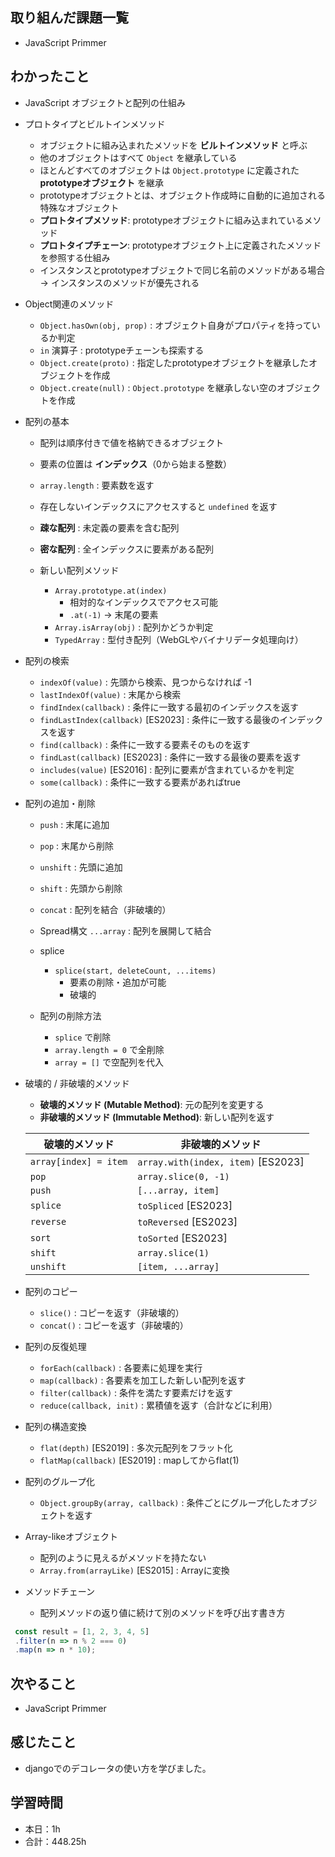 ## 取り組んだ課題一覧
- JavaScript Primmer

## わかったこと
- JavaScript オブジェクトと配列の仕組み
- プロトタイプとビルトインメソッド
  - オブジェクトに組み込まれたメソッドを **ビルトインメソッド** と呼ぶ  
  - 他のオブジェクトはすべて `Object` を継承している  
  - ほとんどすべてのオブジェクトは `Object.prototype` に定義された **prototypeオブジェクト** を継承  
  - prototypeオブジェクトとは、オブジェクト作成時に自動的に追加される特殊なオブジェクト  
  - **プロトタイプメソッド**: prototypeオブジェクトに組み込まれているメソッド  
  - **プロトタイプチェーン**: prototypeオブジェクト上に定義されたメソッドを参照する仕組み  
  - インスタンスとprototypeオブジェクトで同じ名前のメソッドがある場合 → インスタンスのメソッドが優先される  

- Object関連のメソッド
  - `Object.hasOwn(obj, prop)` : オブジェクト自身がプロパティを持っているか判定  
  - `in` 演算子 : prototypeチェーンも探索する  
  - `Object.create(proto)` : 指定したprototypeオブジェクトを継承したオブジェクトを作成  
  - `Object.create(null)` : `Object.prototype` を継承しない空のオブジェクトを作成  

- 配列の基本
  - 配列は順序付きで値を格納できるオブジェクト  
  - 要素の位置は **インデックス**（0から始まる整数）  
  - `array.length` : 要素数を返す  
  - 存在しないインデックスにアクセスすると `undefined` を返す  
  - **疎な配列** : 未定義の要素を含む配列  
  - **密な配列** : 全インデックスに要素がある配列  

  - 新しい配列メソッド
    - `Array.prototype.at(index)`  
      - 相対的なインデックスでアクセス可能  
      - `.at(-1)` → 末尾の要素  
    - `Array.isArray(obj)` : 配列かどうか判定  
    - `TypedArray` : 型付き配列（WebGLやバイナリデータ処理向け）  

- 配列の検索
  - `indexOf(value)` : 先頭から検索、見つからなければ -1  
  - `lastIndexOf(value)` : 末尾から検索  
  - `findIndex(callback)` : 条件に一致する最初のインデックスを返す  
  - `findLastIndex(callback)` [ES2023] : 条件に一致する最後のインデックスを返す  
  - `find(callback)` : 条件に一致する要素そのものを返す  
  - `findLast(callback)` [ES2023] : 条件に一致する最後の要素を返す  
  - `includes(value)` [ES2016] : 配列に要素が含まれているかを判定  
  - `some(callback)` : 条件に一致する要素があればtrue  

- 配列の追加・削除
  - `push` : 末尾に追加  
  - `pop` : 末尾から削除  
  - `unshift` : 先頭に追加  
  - `shift` : 先頭から削除  
  - `concat` : 配列を結合（非破壊的）  
  - Spread構文 `...array` : 配列を展開して結合  

  - splice
    - `splice(start, deleteCount, ...items)`  
      - 要素の削除・追加が可能  
      - 破壊的  

  - 配列の削除方法
    - `splice` で削除  
    - `array.length = 0` で全削除  
    - `array = []` で空配列を代入  

- 破壊的 / 非破壊的メソッド
  - **破壊的メソッド (Mutable Method)**: 元の配列を変更する  
  - **非破壊的メソッド (Immutable Method)**: 新しい配列を返す  

  | 破壊的メソッド | 非破壊的メソッド |
  |----------------|-----------------|
  | `array[index] = item` | `array.with(index, item)` [ES2023] |
  | `pop` | `array.slice(0, -1)` |
  | `push` | `[...array, item]` |
  | `splice` | `toSpliced` [ES2023] |
  | `reverse` | `toReversed` [ES2023] |
  | `sort` | `toSorted` [ES2023] |
  | `shift` | `array.slice(1)` |
  | `unshift` | `[item, ...array]` |

- 配列のコピー
  - `slice()` : コピーを返す（非破壊的）  
  - `concat()` : コピーを返す（非破壊的）  

- 配列の反復処理
  - `forEach(callback)` : 各要素に処理を実行  
  - `map(callback)` : 各要素を加工した新しい配列を返す  
  - `filter(callback)` : 条件を満たす要素だけを返す  
  - `reduce(callback, init)` : 累積値を返す（合計などに利用）  

- 配列の構造変換
  - `flat(depth)` [ES2019] : 多次元配列をフラット化  
  - `flatMap(callback)` [ES2019] : mapしてからflat(1)  

- 配列のグループ化
  - `Object.groupBy(array, callback)` : 条件ごとにグループ化したオブジェクトを返す  

- Array-likeオブジェクト
  - 配列のように見えるがメソッドを持たない  
  - `Array.from(arrayLike)` [ES2015] : Arrayに変換  

- メソッドチェーン
  - 配列メソッドの返り値に続けて別のメソッドを呼び出す書き方  

 ```js
  const result = [1, 2, 3, 4, 5]
  .filter(n => n % 2 === 0)
  .map(n => n * 10);
```

## 次やること
- JavaScript Primmer

## 感じたこと    
- djangoでのデコレータの使い方を学びました。                                                                                                                                                                                                                                                                                                                                                                                                                                                                                                                                                                                                                                                                                                                                                                              
                                                                                             
                                    
## 学習時間
- 本日：1h
- 合計：448.25h